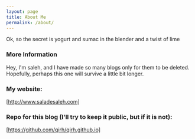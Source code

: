 ```yaml
---
layout: page
title: About Me
permalink: /about/
---
```


Ok, so the secret is yogurt and sumac in the blender and a twist of lime

### More Information
Hey, I'm saleh, and I have made so many blogs only for them to be deleted. Hopefully, perhaps this one will survive a little bit longer.

### My website:
  [http://www.saladesaleh.com]
### Repo for this blog (I'll try to keep it public, but if it is not):
  [https://github.com/qirh/qirh.github.io]
